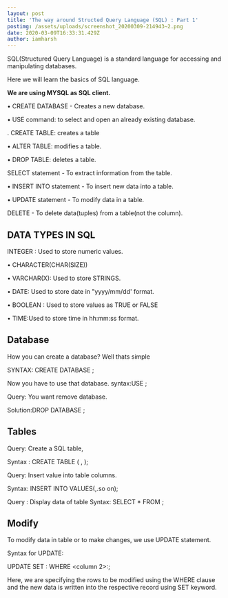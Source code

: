 ```yaml
---
layout: post
title: 'The way around Structed Query Language (SQL) : Part 1'
postimg: /assets/uploads/screenshot_20200309-214943~2.png
date: 2020-03-09T16:33:31.429Z
author: iamharsh
---
```

SQL(Structured Query Language) is a standard language for accessing and manipulating databases.

Here we will learn the basics of SQL language.

**We are using MYSQL as SQL client.**

• CREATE DATABASE - Creates a new database.

• USE command: to select and open an already existing database.

. CREATE TABLE: creates a table

• ALTER TABLE: modifies a table.

• DROP TABLE: deletes a table.

SELECT statement - To extract information from the table.

• INSERT INTO statement - To insert new data into a table.

• UPDATE statement - To modify data in a table.

DELETE - To delete data(tuples) from a table(not the column).

## DATA TYPES IN SQL

 INTEGER : Used to store numeric values.

• CHARACTER(CHAR(SIZE))

 • VARCHAR(X): Used to store STRINGS.

 • DATE: Used to store date in "yyyy/mm/dd' format.

• BOOLEAN : Used to store values as TRUE or FALSE

• TIME:Used to store time in hh:mm:ss format.

## Database

How you can create a database? Well thats simple

SYNTAX: 
CREATE DATABASE <name-of-database>;

Now you have to use that database.
syntax:USE <database>; 

Query: You want remove database.

Solution:DROP DATABASE <database-name>;

## Tables

Query: Create a SQL table,

Syntax : 
CREATE TABLE <name-of-table>
(<COLUMN-NAME> <DATA-TYPE><SIZE>, <COLUMN-NAME> <DATA-TYPE><SIZE>);

Query: Insert value into table columns.

Syntax: INSERT INTO <table-name>
VALUES(<valuel>,<value2>.so on);

Query : Display data of table 
Syntax: SELECT * FROM <table>;

## Modify

To modify data in table or to make changes, we use UPDATE statement.

Syntax for UPDATE:

UPDATE <table-name> SET <column>:<value> WHERE <column 2>:<value>;

Here, we are specifying the rows to be modified using the WHERE clause and the new data is written into the respective record using SET keyword.